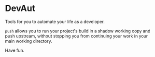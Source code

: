 DevAut
======

Tools for you to automate your life as a developer.

`push` allows you to run your project's build in a shadow working copy and push upstream,
without stopping you from continuing your work in your main working directory.

Have fun.
